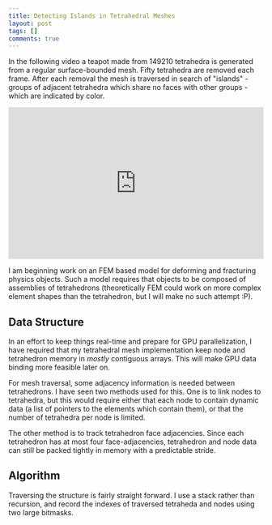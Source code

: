 ```yaml
---
title: Detecting Islands in Tetrahedral Meshes
layout: post
tags: []
comments: true
---
```


In the following video a teapot made from 149210 tetrahedra is generated from a regular surface-bounded mesh. Fifty tetrahedra are removed each frame. After each removal the mesh is traversed in search of "islands" - groups of adjacent tetrahedra which share no faces with other groups - which are indicated by color.

<iframe width="100%" height="300" src="https://www.youtube.com/embed/BwP3SIjHfZw" frameborder="0" allowfullscreen></iframe>

I am beginning work on an FEM based model for deforming and fracturing physics objects. Such a model requires that objects to be composed of assemblies of tetrahedrons (theoretically FEM could work on more complex element shapes than the tetrahedron, but I will make no such attempt :P).

## Data Structure ##

In an effort to keep things real-time and prepare for GPU parallelization, I have required that my tetrahedral mesh implementation keep node and tetrahedron memory in _mostly_ contiguous arrays. This will make GPU data binding more feasible later on.

For mesh traversal, some adjacency information is needed between tetrahedrons. I have seen two methods used for this. One is to link nodes to tetrahedra, but this would require either that each node to contain dynamic data (a list of pointers to the elements which contain them), or that the number of tetrahedra per node is limited.

The other method is to track tetrahedron face adjacencies. Since each tetrahedron has at most four face-adjacencies, tetrahedron and node data can still be packed tightly in memory with a predictable stride.

## Algorithm ##

Traversing the structure is fairly straight forward. I use a stack rather than recursion, and record the indexes of traversed tetraheda and nodes using two large bitmasks.
